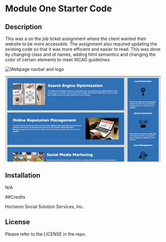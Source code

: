 # Module One Starter Code

## Description

 This was a on the job ticket assignment where the client wanted their website to be more accessible. The assignment also required updating the existing code so that it was more efficient and easier to read. This was done by changing class and id names, adding html semantics and changing the color of certain elements to meet WCAG guidelines.


![Webpage navbar and logo](Develop/assets/module-one-imgs/Screen%20Shot%202022-12-07%20at%2011.42.48%20AM.png)

![Homepage main content](Develop/assets/module-one-imgs/Screen%20Shot%202022-12-07%20at%2011.43.03%20AM.png)

## Installation 

N/A

##Credits

Horiseon Social Solution Services, Inc.

## License

Please refer to the LICENSE in the repo.